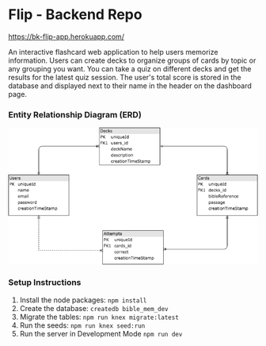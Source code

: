 # Flip - Backend Repo
https://bk-flip-app.herokuapp.com/

An interactive flashcard web application to help users memorize information.  Users can create decks to organize groups of cards by topic or any grouping you want.  You can take a quiz on different decks and get the results for the latest quiz session.  The user's total score is stored in the database and displayed next to their name in the header on the dashboard page.

### Entity Relationship Diagram (ERD)
![ERD](./erd/flip-erd.png)


### Setup Instructions
1. Install the node packages: ```npm install ```
2. Create the database: ```createdb bible_mem_dev```
3. Migrate the tables: ```npm run knex migrate:latest```
4. Run the seeds: ```npm run knex seed:run```
5. Run the server in Development Mode ```npm run dev```
